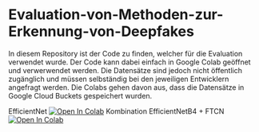 # Evaluation-von-Methoden-zur-Erkennung-von-Deepfakes
In diesem Repository ist der Code zu finden, welcher für die Evaluation verwendet wurde.
Der Code kann dabei einfach in Google Colab geöffnet und verwerwendet werden.
Die Datensätze sind jedoch nicht öffentlich zugänglich und müssen selbständig bei den jeweiligen Entwicklern angefragt werden.
Die Colabs gehen davon aus, dass die Datensätze in Google Cloud Buckets gespeichert wurden.

EfficientNet [![Open In Colab](https://colab.research.google.com/assets/colab-badge.svg)](https://colab.research.google.com/github/TINF-DeepfakeEvaluierung/Evaluation-von-Methoden-zur-Erkennung-von-Deepfakes/blob/main/EfficientNet.ipynb)
Kombination EfficientNetB4 + FTCN [![Open In Colab](https://colab.research.google.com/assets/colab-badge.svg)](https://colab.research.google.com/github/TINF-DeepfakeEvaluierung/Evaluation-von-Methoden-zur-Erkennung-von-Deepfakes/blob/main/EfficientNet%2BFTCN.ipynb)
